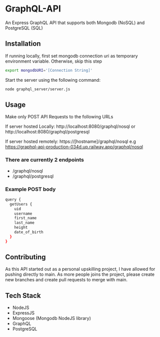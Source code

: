 # GraphQL-API
An Express GraphQL API that supports both Mongodb (NoSQL) and PostgreSQL (SQL)

## Installation

If running locally, first set mongodb connection uri as temporary environment variable. Otherwise, skip this step
```bash
export mongodbURI='[Connection String]'
```

Start the server using the following command: 
```bash
node graphql_server/server.js
```

## Usage
Make only POST API Requests to the following URLs

If server hosted Locally: http://localhost:8080/graphql/nosql or http://localhost:8080/graphql/postgresql

If server hosted remotely: https://[hostname]/graphql/nosql e.g https://graphql-api-production-034d.up.railway.app/graphql/nosql


### There are currently 2 endpoints
- /graphql/nosql
- /graphql/postgresql

### Example POST body
```bash
query {
  getUsers {
    uid
    username
    first_name
    last_name
    height
    date_of_birth
  }      
}
```


## Contributing 

As this API started out as a personal upskilling project, I have allowed for pushing directly to main. As more people joins the project, please create new branches and create pull requests to merge with main.


## Tech Stack
- NodeJS
- ExpressJS
- Mongoose (Mongodb NodeJS library)
- GraphQL
- PostgreSQL